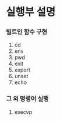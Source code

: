 # 실행부 설명
### 빌트인 함수 구현
1. cd
2. env
3. pwd
4. exit
5. export
6. unset
7. echo
### 그 외 명령어 실행
1. execvp